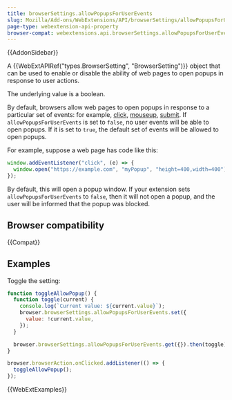 ```yaml
---
title: browserSettings.allowPopupsForUserEvents
slug: Mozilla/Add-ons/WebExtensions/API/browserSettings/allowPopupsForUserEvents
page-type: webextension-api-property
browser-compat: webextensions.api.browserSettings.allowPopupsForUserEvents
---
```


{{AddonSidebar}}

A {{WebExtAPIRef("types.BrowserSetting", "BrowserSetting")}} object that can be used to enable or disable the ability of web pages to open popups in response to user actions.

The underlying value is a boolean.

By default, browsers allow web pages to open popups in response to a particular set of events: for example, [click](/en-US/docs/Web/API/Element/click_event), [mouseup](/en-US/docs/Web/API/Element/mouseup_event), [submit](/en-US/docs/Web/API/HTMLFormElement/submit_event). If `allowPopupsForUserEvents` is set to `false`, no user events will be able to open popups. If it is set to `true`, the default set of events will be allowed to open popups.

For example, suppose a web page has code like this:

```js
window.addEventListener("click", (e) => {
  window.open("https://example.com", "myPopup", "height=400,width=400");
});
```

By default, this will open a popup window. If your extension sets `allowPopupsForUserEvents` to `false`, then it will not open a popup, and the user will be informed that the popup was blocked.

## Browser compatibility

{{Compat}}

## Examples

Toggle the setting:

```js
function toggleAllowPopup() {
  function toggle(current) {
    console.log(`Current value: ${current.value}`);
    browser.browserSettings.allowPopupsForUserEvents.set({
      value: !current.value,
    });
  }

  browser.browserSettings.allowPopupsForUserEvents.get({}).then(toggle);
}

browser.browserAction.onClicked.addListener(() => {
  toggleAllowPopup();
});
```

{{WebExtExamples}}
